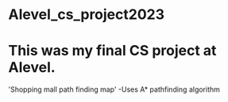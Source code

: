 # Alevel_cs_project2023
# This was my final CS project at Alevel.
'Shopping mall path finding map'
-Uses A* pathfinding algorithm 
